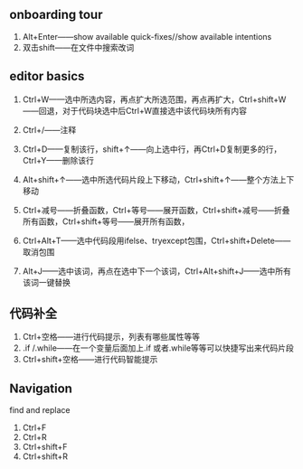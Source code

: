 ## onboarding tour

1. Alt+Enter——show available quick-fixes//show available intentions
2. 双击shift——在文件中搜索改词

## editor basics

1. Ctrl+W——选中所选内容，再点扩大所选范围，再点再扩大，Ctrl+shift+W——回退，对于代码块选中后Ctrl+W直接选中该代码块所有内容

2. Ctrl+/——注释

3. Ctrl+D——复制该行，shift+↑——向上选中行，再Ctrl+D复制更多的行，Ctrl+Y——删除该行

4. Alt+shift+↑——选中所选代码片段上下移动，Ctrl+shift+↑——整个方法上下移动

5. Ctrl+减号——折叠函数，Ctrl+等号——展开函数，Ctrl+shift+减号——折叠所有函数，Ctrl+shift+等号——展开所有函数，

6. Ctrl+Alt+T——选中代码段用ifelse、tryexcept包围，Ctrl+shift+Delete——取消包围

7. Alt+J——选中该词，再点在选中下一个该词，Ctrl+Alt+shift+J——选中所有该词一键替换

## 代码补全

1. Ctrl+空格——进行代码提示，列表有哪些属性等等
2. .if /.while——在一个变量后面加上.if 或者.while等等可以快捷写出来代码片段
3. Ctrl+shift+空格——进行代码智能提示


## Navigation



find and replace

1. Ctrl+F
2. Ctrl+R
3. Ctrl+shift+F
4. Ctrl+shift+R

